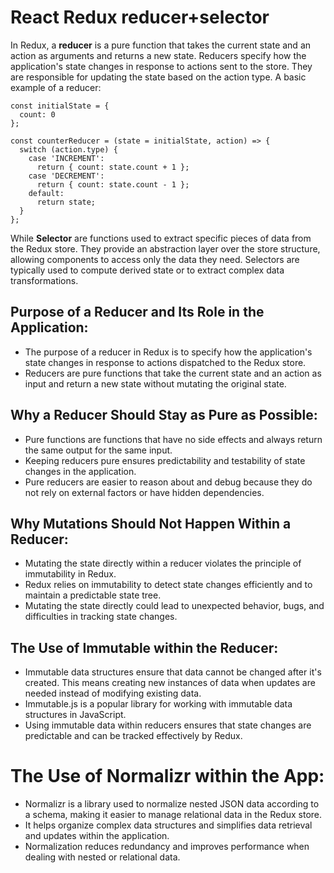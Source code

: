 # React Redux reducer+selector
In Redux, a **reducer** is a pure function that takes the current state and an action as arguments and returns a new state. Reducers specify how the application's state changes in response to actions sent to the store. They are responsible for updating the state based on the action type. A basic example of a reducer:
```
const initialState = {
  count: 0
};

const counterReducer = (state = initialState, action) => {
  switch (action.type) {
    case 'INCREMENT':
      return { count: state.count + 1 };
    case 'DECREMENT':
      return { count: state.count - 1 };
    default:
      return state;
  }
};
```

While **Selector** are functions used to extract specific pieces of data from the Redux store. They provide an abstraction layer over the store structure, allowing components to access only the data they need. Selectors are typically used to compute derived state or to extract complex data transformations.
## Purpose of a Reducer and Its Role in the Application:
+ The purpose of a reducer in Redux is to specify how the application's state changes in response to actions dispatched to the Redux store.
+ Reducers are pure functions that take the current state and an action as input and return a new state without mutating the original state.
## Why a Reducer Should Stay as Pure as Possible:
+ Pure functions are functions that have no side effects and always return the same output for the same input.
+ Keeping reducers pure ensures predictability and testability of state changes in the application.
+ Pure reducers are easier to reason about and debug because they do not rely on external factors or have hidden dependencies.
## Why Mutations Should Not Happen Within a Reducer:
+ Mutating the state directly within a reducer violates the principle of immutability in Redux.
+ Redux relies on immutability to detect state changes efficiently and to maintain a predictable state tree.
+ Mutating the state directly could lead to unexpected behavior, bugs, and difficulties in tracking state changes.
## The Use of Immutable within the Reducer:
+ Immutable data structures ensure that data cannot be changed after it's created. This means creating new instances of data when updates are needed instead of modifying existing data.
+ Immutable.js is a popular library for working with immutable data structures in JavaScript.
+ Using immutable data within reducers ensures that state changes are predictable and can be tracked effectively by Redux.
# The Use of Normalizr within the App:
+ Normalizr is a library used to normalize nested JSON data according to a schema, making it easier to manage relational data in the Redux store.
+ It helps organize complex data structures and simplifies data retrieval and updates within the application.
+ Normalization reduces redundancy and improves performance when dealing with nested or relational data.